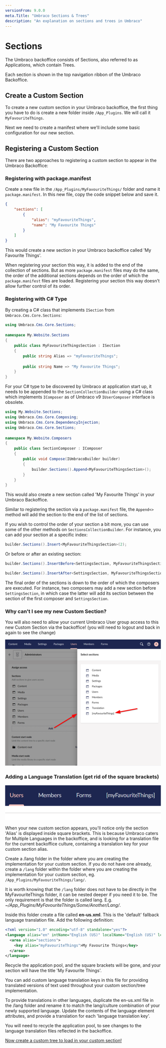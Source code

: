 ```yaml
---
versionFrom: 9.0.0
meta.Title: "Umbraco Sections & Trees"
description: "An explanation on sections and trees in Umbraco"
---
```


# Sections

The Umbraco backoffice consists of Sections, also referred to as Applications, which contain Trees.

Each section is shown in the top navigation ribbon of the Umbraco Backoffice.

## Create a Custom Section

To create a new custom section in your Umbraco backoffice, the first thing you have to do is create a new folder inside `/App_Plugins`. We will call it `MyFavouriteThings`.

Next we need to create a manifest where we'll include some basic configuration for our new section.

## Registering a Custom Section

There are two approaches to registering a custom section to appear in the Umbraco Backoffice:

### Registering with package.manifest

Create a new file in the `/App_Plugins/MyFavouriteThings/` folder and name it `package.manifest`. In this new file, copy the code snippet below and save it.

```json
{
    "sections": [
        {
            "alias": "myFavouriteThings",
            "name": "My Favourite Things"
        }
    ]
}
```

This would create a new section in your Umbraco backoffice called 'My Favourite Things'.

When registering your section this way, it is added to the end of the collection of sections. But as more `package.manifest` files may do the same, the order of the additional sections depends on the order of which the `package.manifest` files are loaded. Registering your section this way doesn't allow further control of its order.

### Registering with C# Type

By creating a C# class that implements `ISection` from `Umbraco.Cms.Core.Sections`:

```csharp
using Umbraco.Cms.Core.Sections;

namespace My.Website.Sections
{
    public class MyFavouriteThingsSection : ISection
    {
        public string Alias => "myFavouriteThings";

        public string Name => "My Favourite Things";
    }
}
```

For your C# type to be discovered by Umbraco at application start up, it needs to be appended to the `SectionCollectionBuilder` using a C# class which implements `IComposer` as of Umbraco v9 `IUserComposer` interface is obsolete.

```csharp
using My.Website.Sections;
using Umbraco.Cms.Core.Composing;
using Umbraco.Cms.Core.DependencyInjection;
using Umbraco.Cms.Core.Sections;

namespace My.Website.Composers
{
    public class SectionComposer : IComposer
    {
        public void Compose(IUmbracoBuilder builder)
        {
            builder.Sections().Append<MyFavouriteThingsSection>();
        }
    }
}
```

This would also create a new section called 'My Favourite Things' in your Umbraco Backoffice.

Similar to registering the section via a `package.manifest` file, the `Append<>` method will add the section to the end of the list of sections.

If you wish to control the order of your section a bit more, you can use some of the other methods on `SectionsCollectionBuilder`. For instance, you can add your section at a specific index:

```csharp
builder.Sections().Insert<MyFavouriteThingsSection>(2);
```

Or before or after an existing section:

```csharp
builder.Sections().InsertBefore<SettingsSection, MyFavouriteThingsSection>();
```

```csharp
builder.Sections().InsertAfter<SettingsSection, MyFavouriteThingsSection>();
```

The final order of the sections is down to the order of which the composers are executed. For instance, two composers may add a new section before `SettingsSection`, in which case the latter will add its section between the section of the first composer and `SettingsSection`.

### Why can't I see my new Custom Section?

You will also need to allow your current Umbraco User group access to this new Custom Section via the backoffice! (you will need to logout and back in again to see the change)

![Add Section for User](images/add-custom-section-v8.png)

### Adding a Language Translation (get rid of the square brackets)

![Custom Section appears displaying Alias](images/custom-section-alias-v8.png)

When your new custom section appears, you'll notice only the section 'Alias' is displayed inside square brackets. This is because Umbraco caters for Multiple Languages in the backoffice, and is looking for a translation file for the current backoffice culture, containing a translation key for your custom section alias.

Create a /lang folder in the folder where you are creating the implementation for your custom section. If you do not have one already, create a `/lang` folder within the folder where you are creating the implementation for your custom section, eg. `/App_Plugins/MyFavouriteThings/lang/`.

It is worth knowing that the `/lang` folder does not have to be directly in the MyFavouriteThings folder, it can be nested deeper if you need it to be. The only requirement is that the folder is called lang. E.g. *~/App_Plugins/MyFavouriteThings/Some/Another/Lang/*.

Inside this folder create a file called **en-us.xml**. This is the 'default' fallback language translation file. Add the following definition:

```xml
<?xml version="1.0" encoding="utf-8" standalone="yes"?>
<language alias="en" intName="English (US)" localName="English (US)" lcid="" culture="en-US">
  <area alias="sections">
    <key alias="myFavouriteThings">My Favourite Things</key>
  </area>
</language>
```

Recycle the application pool, and the square brackets will be gone, and your section will have the title 'My Favourite Things'.

You can add custom language translation keys in this file for providing translated versions of text used throughout your custom section/tree implementation.

To provide translations in other languages, duplicate the en-us.xml file in the /lang folder and rename it to match the lang/culture combination of your newly supported language. Update the contents of the language element attributes, and provide a translation for each 'language translation key'.

You will need to recycle the application pool, to see changes to the language translation files reflected in the backoffice.

[Now create a custom tree to load in your custom section!](../Trees/index.md)
